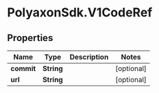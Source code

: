 # PolyaxonSdk.V1CodeRef

## Properties
Name | Type | Description | Notes
------------ | ------------- | ------------- | -------------
**commit** | **String** |  | [optional] 
**url** | **String** |  | [optional] 


